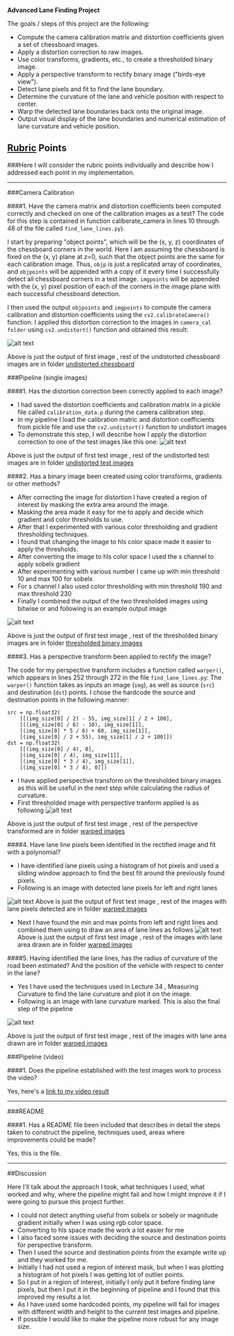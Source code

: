 
**Advanced Lane Finding Project**

The goals / steps of this project are the following:

* Compute the camera calibration matrix and distortion coefficients given a set of chessboard images.
* Apply a distortion correction to raw images.
* Use color transforms, gradients, etc., to create a thresholded binary image.
* Apply a perspective transform to rectify binary image ("birds-eye view").
* Detect lane pixels and fit to find the lane boundary.
* Determine the curvature of the lane and vehicle position with respect to center.
* Warp the detected lane boundaries back onto the original image.
* Output visual display of the lane boundaries and numerical estimation of lane curvature and vehicle position.

[//]: # (Image References)

[image1]: ./output_images/camera_cal/calibration1.jpg "Undistorted"
[image2]: ./output_images/distortion_correction/test1.jpg "Road Transformed"
[image3]: ./output_images/thresholded_binary/test1.jpg "Binary Thresholded Image"
[image4]: ./output_images/perspective_transform/test1.jpg "Warped Image"
[image5]: ./output_images/final_output/test1.jpg "Fit Visual"
[image6]: ./output_images/lane_lines_pixels/test1.jpg "Lane Line pixels "
[image7]: ./output_images/lane_lines_detected/test1.jpg "Lane Lines detected"
[video1]: ./project_video_output.mp4 "Fit Visual"

## [Rubric](https://review.udacity.com/#!/rubrics/571/view) Points
###Here I will consider the rubric points individually and describe how I addressed each point in my implementation.

---

###Camera Calibration

####1. Have the camera matrix and distortion coefficients been computed correctly and checked on one of the calibration images as a test?
The code for this step is contained in function caliberate_camera in lines 10 through 48 of the file called `find_lane_lines.py`).

I start by preparing "object points", which will be the (x, y, z) coordinates of the chessboard corners in the world. Here I am assuming the chessboard is fixed on the (x, y) plane at z=0, such that the object points are the same for each calibration image.
Thus, `objp` is just a replicated array of coordinates, and `objpoints` will be appended with a copy of it every time I successfully detect all chessboard corners in a test image.
`imgpoints` will be appended with the (x, y) pixel position of each of the corners in the image plane with each successful chessboard detection.

I then used the output `objpoints` and `imgpoints` to compute the camera calibration and distortion coefficients using the `cv2.calibrateCamera()` function.
I applied this distortion correction to the images in `camera_cal folder` using `cv2.undistort()` function and obtained this result:

![alt text][image1]

Above is just the output of first image , rest of the undistorted chessboard images are in folder [undistorted chessboard](./output_images/camera_cal)

###Pipeline (single images)

####1. Has the distortion correction been correctly applied to each image?
- I had saved the distortion coefficients and calibration matrix in a pickle file called `calibration_data.p` during the camera calibration step.
- In my pipeline I load the calibration matric and distortion coefficients from pickle file and use the `cv2.undistort()` function to undistort images
- To demonstrate this step, I will describe how I apply the distortion correction to one of the test images like this one:
![alt text][image2]

Above is just the output of first test image , rest of the undistorted test images are in folder [undistorted test images](./output_images/distortion_correction)


####2. Has a binary image been created using color transforms, gradients or other methods?
- After correcting the image for distortion I have created a region of interest by masking the extra area around the image.
- Masking the area made it easy for me to apply and decide which gradient and color thresholds to use.
- After that I experimented with various color thresholding and gradient thresholding techniques.
- I found that changing the image to hls color space made it easier to apply the thresholds.
- After converting the image to hls color space I used the s channel to apply sobelx gradient
- After experimenting with various number I came up with min threshold 10 and max 100 for sobelx
- For s channel I also used color thresholding with min threshold 190 and  max threshold 230
- Finally I combined the output of the two thresholded images using bitwise or and following is an example output image

![alt text][image3]

Above is just the output of first test image , rest of the thresholded binary images are in folder [thresholded binary images](./output_images/thresholded_binary)


####3. Has a perspective transform been applied to rectify the image?

The code for my perspective transform includes a function called `warper()`, which appears in lines 252 through 272 in the file `find_lane_lines.py`:
The `warper()` function takes as inputs an image (`img`), as well as source (`src`) and destination (`dst`) points.
I chose the hardcode the source and destination points in the following manner:

```
src = np.float32(
    [[(img_size[0] / 2) - 55, img_size[1] / 2 + 100],
    [((img_size[0] / 6) - 10), img_size[1]],
    [(img_size[0] * 5 / 6) + 60, img_size[1]],
    [(img_size[0] / 2 + 55), img_size[1] / 2 + 100]])
dst = np.float32(
    [[(img_size[0] / 4), 0],
    [(img_size[0] / 4), img_size[1]],
    [(img_size[0] * 3 / 4), img_size[1]],
    [(img_size[0] * 3 / 4), 0]])

```

- I have applied perspective transform on the thresholded binary images as this will be useful in the next step while calculating the radius of curvature.
- First thresholded image with perspective tranform applied is as following
![alt text][image4]

Above is just the output of first test image , rest of the perspective transformed are in folder [warped images](./output_images/perspective_transform)


####4. Have lane line pixels been identified in the rectified image and fit with a polynomial?
- I have identified lane pixels using a histogram of hot pixels and used a sliding window approach to find the best fit around the previously found pixels.
- Following is an image with detected lane pixels for left and right lanes

![alt text][image6]
Above is just the output of first test image , rest of the images with lane pixels detected are in folder [warped images](./output_images/lane_lines_pixels)

- Next I have found the min and max points from left and right lines and combined them using to draw an area of lane lines as follows
![alt text][image6]
Above is just the output of first test image , rest of the images with lane area drawn are in folder [warped images](./output_images/lane_lines_detected)


####5. Having identified the lane lines, has the radius of curvature of the road been estimated? And the position of the vehicle with respect to center in the lane?
- Yes I have used the techniques used in Lecture 34 , Measuring Curvature to find the lane curvature and plot it on the image.
- Following is an image with lane curvature marked. This is also the final step of the pipeline

![alt text][image5]

Above is just the output of first test image , rest of the images with lane area drawn are in folder [warped images](./output_images/final_output)


###Pipeline (video)

####1. Does the pipeline established with the test images work to process the video?

Yes, here's a [link to my video result](./project_video_output.mp4)

---

###README

####1. Has a README file been included that describes in detail the steps taken to construct the pipeline, techniques used, areas where improvements could be made?

Yes, this is the file.


---
##Discussion

Here I'll talk about the approach I took, what techniques I used, what worked and why, where the pipeline might fail and how I might improve it if I were going to pursue this project further.

- I could not detect anything useful from sobelx or sobely or magnitude gradient initially when I was using rgb color space.
- Converting to hls space made the work a lot easier for me
- I also faced some issues with deciding the source and destination points for perspective transform.
- Then I used the source and destination points from the example write up and they worked for me.
- Initially I had not used a region of interest mask, but when I was plotting a histogram of hot pixels I was getting lot of outlier points.
- So I put in a region of interest, initially I only put it before finding lane pixels, but then I put it in the beginning of pipeline and I found that this improved
my results a lot.
- As I have used some hardcoded points, my pipeline will fail for images with different width and height to the current test images and pipeline.
- If possible I would like to make the pipeline more robust for any image size.


